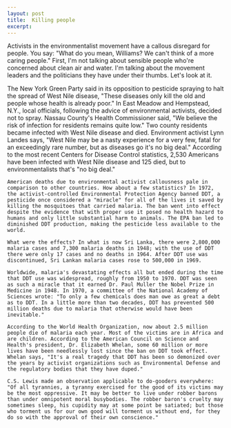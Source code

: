 ```yaml
---
layout: post
title:  Killing people
excerpt:
---
```




            

    

            

Activists in the environmentalist movement have a callous disregard for people. You say: "What do you mean, Williams? We can't think of a more caring people." First, I'm not talking about sensible people who're concerned about clean air and water. I'm talking about the movement leaders and the politicians they have under their thumbs. Let's look at it. 
	
The New York Green Party said in its opposition to pesticide spraying to halt the spread of West Nile disease, "These diseases only kill the old and people whose health is already poor." In East Meadow and Hempstead, N.Y., local officials, following the advice of environmental activists, decided not to spray. Nassau County's Health Commissioner said, "We believe the risk of infection for residents remains quite low." Two county residents became infected with West Nile disease and died. Environment activist Lynn Landes says, "West Nile may be a nasty experience for a very few, fatal for an exceedingly rare number, but as diseases go it's no big deal." According to the most recent Centers for Disease Control statistics, 2,530 Americans have been infected with West Nile disease and 125 died, but to environmentalists that's "no big deal." 

	American deaths due to environmental activist callousness pale in comparison to other countries. How about a few statistics? In 1972, the activist-controlled Environmental Protection Agency banned DDT, a pesticide once considered a "miracle" for all of the lives it saved by killing the mosquitoes that carried malaria. The ban went into effect despite the evidence that with proper use it posed no health hazard to humans and only little substantial harm to animals. The EPA ban led to diminished DDT production, making the pesticide less available to the world. 

	What were the effects? In what is now Sri Lanka, there were 2,800,000 malaria cases and 7,300 malaria deaths in 1948; with the use of DDT there were only 17 cases and no deaths in 1964. After DDT use was discontinued, Sri Lankan malaria cases rose to 500,000 in 1969. 

	Worldwide, malaria's devastating effects all but ended during the time that DDT use was widespread, roughly from 1950 to 1970. DDT was seen as such a miracle that it earned Dr. Paul Muller the Nobel Prize in Medicine in 1948. In 1970, a committee of the National Academy of Sciences wrote: "To only a few chemicals does man owe as great a debt as to DDT. In a little more than two decades, DDT has prevented 500 million deaths due to malaria that otherwise would have been inevitable." 

	According to the World Health Organization, now about 2.5 million people die of malaria each year. Most of the victims are in Africa and are children. According to the American Council on Science and Health's president, Dr. Elizabeth Whelan, some 60 million or more lives have been needlessly lost since the ban on DDT took effect. Whelan says, "It's a real tragedy that DDT has been so demonized over the years by activist organizations such as Environmental Defense and the regulatory bodies that they have duped." 

	C.S. Lewis made an observation applicable to do-gooders everywhere: "Of all tyrannies, a tyranny exercised for the good of its victims may be the most oppressive. It may be better to live under robber barons than under omnipotent moral busybodies. The robber baron's cruelty may sometimes sleep, his cupidity may at some point be satiated; but those who torment us for our own good will torment us without end, for they do so with the approval of their own conscience." 

        
